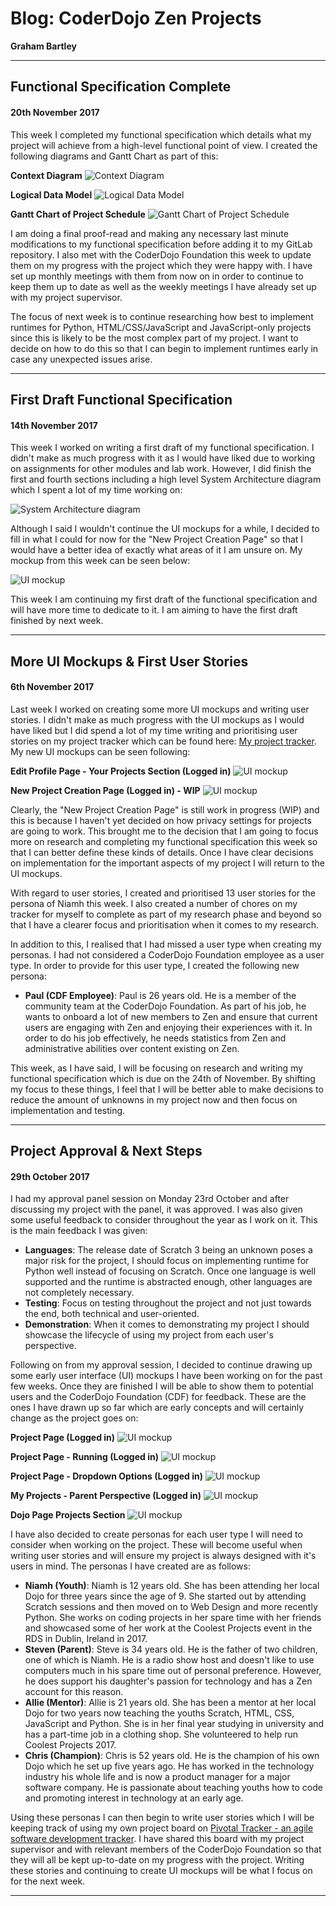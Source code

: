 # Blog: CoderDojo Zen Projects

**Graham Bartley**

****

## Functional Specification Complete
#### 20th November 2017

This week I completed my functional specification which details what my project will achieve from a high-level functional point of view. I created the following diagrams and Gantt Chart as part of this:

**Context Diagram**
![Context Diagram](./images/context.png)

**Logical Data Model**
![Logical Data Model](./images/logical-data-model.png)

**Gantt Chart of Project Schedule**
![Gantt Chart of Project Schedule](./images/gantt-chart.png)

I am doing a final proof-read and making any necessary last minute modifications to my functional specification before adding it to my GitLab repository. I also met with the CoderDojo Foundation this week to update them on my progress with the project which they were happy with. I have set up monthly meetings with them from now on in order to continue to keep them up to date as well as the weekly meetings I have already set up with my project supervisor.

The focus of next week is to continue researching how best to implement runtimes for Python, HTML/CSS/JavaScript and JavaScript-only projects since this is likely to be the most complex part of my project. I want to decide on how to do this so that I can begin to implement runtimes early in case any unexpected issues arise.

****

## First Draft Functional Specification
#### 14th November 2017

This week I worked on writing a first draft of my functional specification. I didn't make as much progress with it as I would have liked due to working on assignments for other modules and lab work. However, I did finish the first and fourth sections including a high level System Architecture diagram which I spent a lot of my time working on:

![System Architecture diagram](./images/system-architecture.png)

Although I said I wouldn't continue the UI mockups for a while, I decided to fill in what I could for now for the "New Project Creation Page" so that I would have a better idea of exactly what areas of it I am unsure on. My mockup from this week can be seen below:

![UI mockup](./images/new-project-information-page(li)(pt.2).png)

This week I am continuing my first draft of the functional specification and will have more time to dedicate to it. I am aiming to have the first draft finished by next week.

****

## More UI Mockups & First User Stories
#### 6th November 2017

Last week I worked on creating some more UI mockups and writing user stories. I didn't make as much progress with the UI mockups as I would have liked but I did spend a lot of my time writing and prioritising user stories on my project tracker which can be found here: [My project tracker](https://www.pivotaltracker.com/projects/2122879). My new UI mockups can be seen following:

**Edit Profile Page - Your Projects Section (Logged in)**
![UI mockup](./images/profile-page-edit-mode-with-project(li).png)

**New Project Creation Page (Logged in) - WIP**
![UI mockup](./images/new-project-information-page(li).png)

Clearly, the "New Project Creation Page" is still work in progress (WIP) and this is because I haven't yet decided on how privacy settings for projects are going to work. This brought me to the decision that I am going to focus more on research and completing my functional specification this week so that I can better define these kinds of details. Once I have clear decisions on implementation for the important aspects of my project I will return to the UI mockups.

With regard to user stories, I created and prioritised 13 user stories for the persona of Niamh this week. I also created a number of chores on my tracker for myself to complete as part of my research phase and beyond so that I have a clearer focus and prioritisation when it comes to my research.

In addition to this, I realised that I had missed a user type when creating my personas. I had not considered a CoderDojo Foundation employee as a user type. In order to provide for this user type, I created the following new persona:

  * **Paul (CDF Employee)**: Paul is 26 years old. He is a member of the community team at the CoderDojo Foundation. As part of his job, he wants to onboard a lot of new members to Zen and ensure that current users are engaging with Zen and enjoying their experiences with it. In order to do his job effectively, he needs statistics from Zen and administrative abilities over content existing on Zen.

This week, as I have said, I will be focusing on research and writing my functional specification which is due on the 24th of November. By shifting my focus to these things, I feel that I will be better able to make decisions to reduce the amount of unknowns in my project now and then focus on implementation and testing.

****

## Project Approval & Next Steps
#### 29th October 2017

I had my approval panel session on Monday 23rd October and after discussing my project with the panel, it was approved. I was also given some useful feedback to consider throughout the year as I work on it. This is the main feedback I was given:

  * **Languages**: The release date of Scratch 3 being an unknown poses a major risk for the project, I should focus on implementing runtime for Python well instead of focusing on Scratch. Once one language is well supported and the runtime is abstracted enough, other languages are not completely necessary.
  * **Testing**: Focus on testing throughout the project and not just towards the end, both technical and user-oriented.
  * **Demonstration**: When it comes to demonstrating my project I should showcase the lifecycle of using my project from each user's perspective.

Following on from my approval session, I decided to continue drawing up some early user interface (UI) mockups I have been working on for the past few weeks. Once they are finished I will be able to show them to potential users and the CoderDojo Foundation (CDF) for feedback. These are the ones I have drawn up so far which are early concepts and will certainly change as the project goes on:

**Project Page (Logged in)**
![UI mockup](./images/full-project-javascript(li).png)

**Project Page - Running (Logged in)**
![UI mockup](./images/full-project-javascript-running(li).png)

**Project Page - Dropdown Options (Logged in)**
![UI mockup](./images/full-project-javascript-with-options-dropdown(li).png)

**My Projects - Parent Perspective (Logged in)**
![UI mockup](./images/personal-dashboard-with-children(li).png)

**Dojo Page Projects Section**
![UI mockup](./images/dojo-page-with-projects.png)

I have also decided to create personas for each user type I will need to consider when working on the project. These will become useful when writing user stories and will ensure my project is always designed with it's users in mind. The personas I have created are as follows:

  * **Niamh (Youth)**: Niamh is 12 years old. She has been attending her local Dojo for three years since the age of 9. She started out by attending Scratch sessions and then moved on to Web Design and more recently Python. She works on coding projects in her spare time with her friends and showcased some of her work at the Coolest Projects event in the RDS in Dublin, Ireland in 2017.
  * **Steven (Parent)**: Steve is 34 years old. He is the father of two children, one of which is Niamh. He is a radio show host and doesn't like to use computers much in his spare time out of personal preference. However, he does support his daughter's passion for technology and has a Zen account for this reason.
  * **Allie (Mentor)**: Allie is 21 years old. She has been a mentor at her local Dojo for two years now teaching the youths Scratch, HTML, CSS, JavaScript and Python. She is in her final year studying in university and has a part-time job in a clothing shop. She volunteered to help run Coolest Projects 2017.
  * **Chris (Champion)**: Chris is 52 years old. He is the champion of his own Dojo which he set up five years ago. He has worked in the technology industry his whole life and is now a product manager for a major software company. He is passionate about teaching youths how to code and promoting interest in technology at an early age.

Using these personas I can then begin to write user stories which I will be keeping track of using my own project board on [Pivotal Tracker - an agile software development tracker](https://www.pivotaltracker.com/). I have shared this board with my project supervisor and with relevant members of the CoderDojo Foundation so that they will all be kept up-to-date on my progress with the project. Writing these stories and continuing to create UI mockups will be what I focus on for the next week.

****
